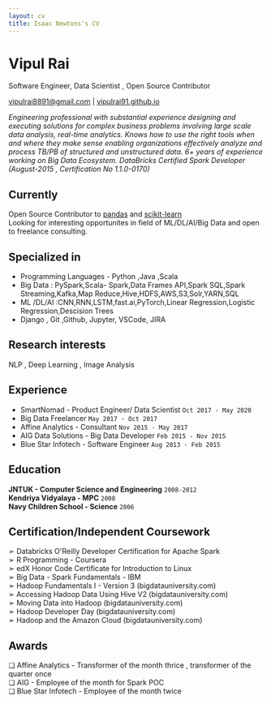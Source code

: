 ```yaml
---
layout: cv
title: Isaac Newtons's CV
---
```


# Vipul Rai

Software Engineer, Data Scientist , Open Source Contributor

<div id="webaddress"><a href="vipulrai8891@gmail.com">vipulrai8891@gmail.com</a>
| <a href="https://vipulrai91.github.io/">vipulrai91.github.io</a></div>

_Engineering professional with substantial experience designing and executing solutions for complex business problems involving large scale data analysis, real-time analytics. Knows how to use the right tools when and where they make sense enabling organizations effectively analyze and process TB/PB of structured and unstructured data. 6+ years of experience working on Big Data Ecosystem. DataBricks Certified Spark Developer (August-2015 , Certification No 1.1.0-0170)_

## Currently

Open Source Contributor to [pandas](https://github.com/pandas-dev/pandas) and [scikit-learn](https://github.com/scikit-learn/scikit-learn)<br>
Looking for interesting opportunites in field of ML/DL/AI/Big Data and open to freelance consulting.

## Specialized in

- Programming Languages - Python ,Java ,Scala
- Big Data : PySpark,Scala- Spark,Data Frames API,Spark SQL,Spark Streaming,Kafka,Map Reduce,Hive,HDFS,AWS,S3,Solr,YARN,SQL
- ML /DL/AI :CNN,RNN,LSTM,fast.ai,PyTorch,Linear Regression,Logistic Regression,Descision Trees
- Django , Git ,Github, Jupyter, VSCode, JIRA

## Research interests

NLP , Deep Learning , Image Analysis

## Experience

- SmartNomad - Product Engineer/ Data Scientist `Oct 2017 - May 2020`
- Big Data Freelancer `May 2017 - Oct 2017`
- Affine Analytics - Consultant `Nov 2015 - May 2017`
- AIG Data Solutions - Big Data Developer `Feb 2015 - Nov 2015`
- Blue Star Infotech - Software Engineer `Aug 2013 - Feb 2015`

## Education

**JNTUK - Computer Science and Engineering** `2008-2012`<br>
**Kendriya Vidyalaya - MPC** `2008`<br>
**Navy Children School - Science** `2006`

## Certification/Independent Coursework

➢ Databricks O'Reilly Developer Certification for Apache Spark<br>
➢ R Programming - Coursera<br>
➢ edX Honor Code Certificate for Introduction to Linux<br>
➢ Big Data - Spark Fundamentals - IBM<br>
➢ Hadoop Fundamentals I - Version 3 (bigdatauniversity.com)<br>
➢ Accessing Hadoop Data Using Hive V2 (bigdatauniversity.com)<br>
➢ Moving Data into Hadoop (bigdatauniversity.com)<br>
➢ Hadoop Developer Day (bigdatauniversity.com)<br>
➢ Hadoop and the Amazon Cloud (bigdatauniversity.com)

## Awards

❏ Affine Analytics - Transformer of the month thrice , transformer of the quarter once<br>
❏ AIG - Employee of the month for Spark POC<br>
❏ Blue Star Infotech - Employee of the month twice 

<!-- ### Footer Last updated: May 2020 -->
